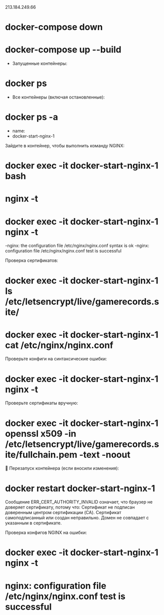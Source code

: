 213.184.249.66

# docker-compose down
# docker-compose up --build

- Запущенные контейнеры: 
# docker ps

- Все контейнеры (включая остановленные): 
# docker ps -a

- name:
- docker-start-nginx-1

Зайдите в контейнер, чтобы выполнить команду NGINX:
# docker exec -it docker-start-nginx-1 bash
# nginx -t


# docker exec -it docker-start-nginx-1 nginx -t
-nginx: the configuration file /etc/nginx/nginx.conf syntax is ok
-nginx: configuration file /etc/nginx/nginx.conf test is successful

Проверка сертификатов:
# docker exec -it docker-start-nginx-1 ls /etc/letsencrypt/live/gamerecords.site/
# docker exec -it docker-start-nginx-1 cat /etc/nginx/nginx.conf
Проверьте конфиги на синтаксические ошибки:
# docker exec -it docker-start-nginx-1 nginx -t
Проверьте сертификаты вручную:
# docker exec -it docker-start-nginx-1 openssl x509 -in /etc/letsencrypt/live/gamerecords.site/fullchain.pem -text -noout

📌 Перезапуск контейнера (если вносили изменения):
# docker restart docker-start-nginx-1


Сообщение ERR_CERT_AUTHORITY_INVALID означает, что браузер не доверяет сертификату, потому что:
Сертификат не подписан доверенным центром сертификации (CA).
Сертификат самоподписанный или создан неправильно.
Домен не совпадает с указанным в сертификате.


Проверка конфигов NGINX на ошибки:
# docker exec -it docker-start-nginx-1 nginx -t
# nginx: configuration file /etc/nginx/nginx.conf test is successful
